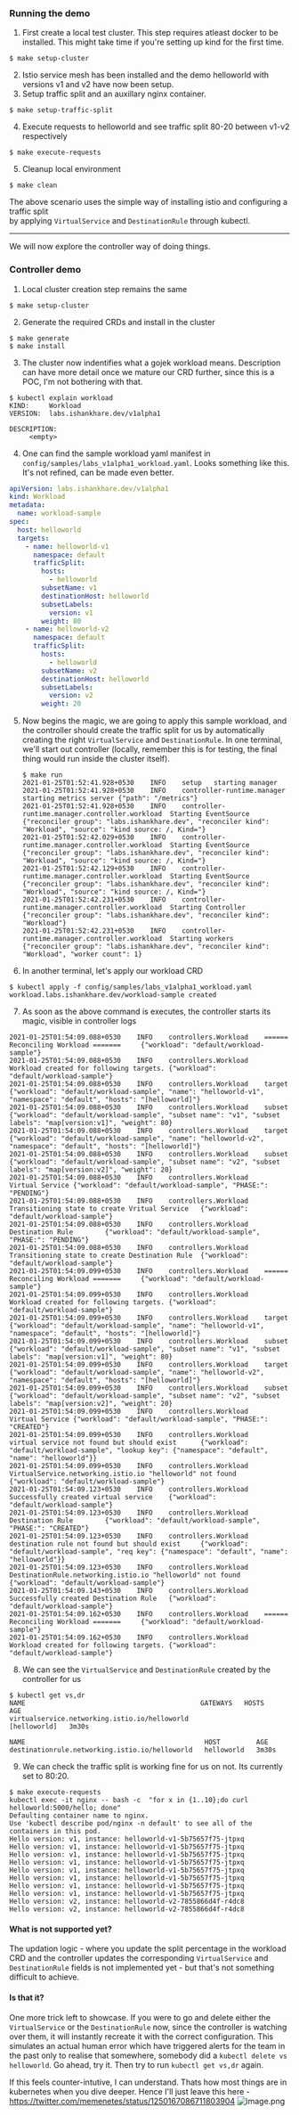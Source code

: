### Running the demo
1. First create a local test cluster. This step requires atleast docker to be installed. This might take time if you're setting up kind for the first time.
```
$ make setup-cluster
```
2. Istio service mesh has been installed and the demo helloworld with versions v1 and v2 have now been setup.
3. Setup traffic split and an auxillary nginx container.
```
$ make setup-traffic-split
```
4. Execute requests to helloworld and see traffic split 80-20 between v1-v2 respectively
```
$ make execute-requests
```
5. Cleanup local environment
```
$ make clean
```

The above scenario uses the simple way of installing istio and configuring a traffic split  
by applying `VirtualService` and `DestinationRule` through kubectl.

---

We will now explore the controller way of doing things.

### Controller demo
1. Local cluster creation step remains the same
```shell
$ make setup-cluster
```
2. Generate the required CRDs and install in the cluster
```shell
$ make generate
$ make install
```
3. The cluster now indentifies what a gojek workload means. Description can have more detail once we mature our CRD further, since this is a POC, I'm not bothering with that.
```shell
$ kubectl explain workload
KIND:     Workload
VERSION:  labs.ishankhare.dev/v1alpha1

DESCRIPTION:
     <empty>
```
4. One can find the sample workload yaml manifest in `config/samples/labs_v1alpha1_workload.yaml`. Looks something like this. It's not refined, can be made even better.
```yaml
apiVersion: labs.ishankhare.dev/v1alpha1
kind: Workload
metadata:
  name: workload-sample
spec:
  host: helloworld
  targets:
    - name: helloworld-v1
      namespace: default
      trafficSplit:
        hosts:
          - helloworld
        subsetName: v1
        destinationHost: helloworld
        subsetLabels:
          version: v1
        weight: 80
    - name: helloworld-v2
      namespace: default
      trafficSplit:
        hosts:
          - helloworld
        subsetName: v2
        destinationHost: helloworld
        subsetLabels:
          version: v2
        weight: 20
```
5. Now begins the magic, we are going to apply this sample workload, and the controller should create the traffic split
	for us by automatically creating the right `VirtualService` and `DestinationRule`. In one terminal, we'll 
	start out controller (locally, remember this is for testing, the final thing would run inside the cluster itself).
	```shell
	$ make run
	2021-01-25T01:52:41.928+0530    INFO    setup   starting manager
	2021-01-25T01:52:41.928+0530    INFO    controller-runtime.manager      starting metrics server {"path": "/metrics"}
	2021-01-25T01:52:41.928+0530    INFO    controller-runtime.manager.controller.workload  Starting EventSource    {"reconciler group": "labs.ishankhare.dev", "reconciler kind": "Workload", "source": "kind source: /, Kind="}
	2021-01-25T01:52:42.029+0530    INFO    controller-runtime.manager.controller.workload  Starting EventSource    {"reconciler group": "labs.ishankhare.dev", "reconciler kind": "Workload", "source": "kind source: /, Kind="}
	2021-01-25T01:52:42.129+0530    INFO    controller-runtime.manager.controller.workload  Starting EventSource    {"reconciler group": "labs.ishankhare.dev", "reconciler kind": "Workload", "source": "kind source: /, Kind="}
	2021-01-25T01:52:42.231+0530    INFO    controller-runtime.manager.controller.workload  Starting Controller     {"reconciler group": "labs.ishankhare.dev", "reconciler kind": "Workload"}
	2021-01-25T01:52:42.231+0530    INFO    controller-runtime.manager.controller.workload  Starting workers        {"reconciler group": "labs.ishankhare.dev", "reconciler kind": "Workload", "worker count": 1}
	```
6. In another terminal, let's apply our workload CRD
```shell
$ kubectl apply -f config/samples/labs_v1alpha1_workload.yaml
workload.labs.ishankhare.dev/workload-sample created
```
7. As soon as the above command is executes, the controller starts its magic, visible in controller logs
```shell
2021-01-25T01:54:09.088+0530    INFO    controllers.Workload    ====== Reconciling Workload =======     {"workload": "default/workload-sample"}
2021-01-25T01:54:09.088+0530    INFO    controllers.Workload    Workload created for following targets. {"workload": "default/workload-sample"}
2021-01-25T01:54:09.088+0530    INFO    controllers.Workload    target  {"workload": "default/workload-sample", "name": "helloworld-v1", "namespace": "default", "hosts": "[helloworld]"}
2021-01-25T01:54:09.088+0530    INFO    controllers.Workload    subset  {"workload": "default/workload-sample", "subset name": "v1", "subset labels": "map[version:v1]", "weight": 80}
2021-01-25T01:54:09.088+0530    INFO    controllers.Workload    target  {"workload": "default/workload-sample", "name": "helloworld-v2", "namespace": "default", "hosts": "[helloworld]"}
2021-01-25T01:54:09.088+0530    INFO    controllers.Workload    subset  {"workload": "default/workload-sample", "subset name": "v2", "subset labels": "map[version:v2]", "weight": 20}
2021-01-25T01:54:09.088+0530    INFO    controllers.Workload    Virtual Service {"workload": "default/workload-sample", "PHASE:": "PENDING"}
2021-01-25T01:54:09.088+0530    INFO    controllers.Workload    Transitioning state to create Vritual Service   {"workload": "default/workload-sample"}
2021-01-25T01:54:09.088+0530    INFO    controllers.Workload    Destination Rule        {"workload": "default/workload-sample", "PHASE:": "PENDING"}
2021-01-25T01:54:09.088+0530    INFO    controllers.Workload    Transitioning state to create Destination Rule  {"workload": "default/workload-sample"}
2021-01-25T01:54:09.099+0530    INFO    controllers.Workload    ====== Reconciling Workload =======     {"workload": "default/workload-sample"}
2021-01-25T01:54:09.099+0530    INFO    controllers.Workload    Workload created for following targets. {"workload": "default/workload-sample"}
2021-01-25T01:54:09.099+0530    INFO    controllers.Workload    target  {"workload": "default/workload-sample", "name": "helloworld-v1", "namespace": "default", "hosts": "[helloworld]"}
2021-01-25T01:54:09.099+0530    INFO    controllers.Workload    subset  {"workload": "default/workload-sample", "subset name": "v1", "subset labels": "map[version:v1]", "weight": 80}
2021-01-25T01:54:09.099+0530    INFO    controllers.Workload    target  {"workload": "default/workload-sample", "name": "helloworld-v2", "namespace": "default", "hosts": "[helloworld]"}
2021-01-25T01:54:09.099+0530    INFO    controllers.Workload    subset  {"workload": "default/workload-sample", "subset name": "v2", "subset labels": "map[version:v2]", "weight": 20}
2021-01-25T01:54:09.099+0530    INFO    controllers.Workload    Virtual Service {"workload": "default/workload-sample", "PHASE:": "CREATED"}
2021-01-25T01:54:09.099+0530    INFO    controllers.Workload    virtual service not found but should exist      {"workload": "default/workload-sample", "lookup key": {"namespace": "default", "name": "helloworld"}}
2021-01-25T01:54:09.099+0530    INFO    controllers.Workload    VirtualService.networking.istio.io "helloworld" not found     {"workload": "default/workload-sample"}
2021-01-25T01:54:09.123+0530    INFO    controllers.Workload    Successfully created virtual service    {"workload": "default/workload-sample"}
2021-01-25T01:54:09.123+0530    INFO    controllers.Workload    Destination Rule        {"workload": "default/workload-sample", "PHASE:": "CREATED"}
2021-01-25T01:54:09.123+0530    INFO    controllers.Workload    destination rule not found but should exist     {"workload": "default/workload-sample", "req key": {"namespace": "default", "name": "helloworld"}}
2021-01-25T01:54:09.123+0530    INFO    controllers.Workload    DestinationRule.networking.istio.io "helloworld" not found    {"workload": "default/workload-sample"}
2021-01-25T01:54:09.143+0530    INFO    controllers.Workload    Successfully created Destination Rule   {"workload": "default/workload-sample"}
2021-01-25T01:54:09.162+0530    INFO    controllers.Workload    ====== Reconciling Workload =======     {"workload": "default/workload-sample"}
2021-01-25T01:54:09.162+0530    INFO    controllers.Workload    Workload created for following targets. {"workload": "default/workload-sample"}
```
8. We can see the `VirtualService` and `DestinationRule` created by the controller for us
```shell
$ kubectl get vs,dr
NAME                                            GATEWAYS   HOSTS          AGE
virtualservice.networking.istio.io/helloworld              [helloworld]   3m30s

NAME                                             HOST         AGE
destinationrule.networking.istio.io/helloworld   helloworld   3m30s
```
9. We can check the traffic split is working fine for us on not. Its currently set to 80:20.
```shell
$ make execute-requests
kubectl exec -it nginx -- bash -c  "for x in {1..10};do curl helloworld:5000/hello; done"
Defaulting container name to nginx.
Use 'kubectl describe pod/nginx -n default' to see all of the containers in this pod.
Hello version: v1, instance: helloworld-v1-5b75657f75-jtpxq
Hello version: v1, instance: helloworld-v1-5b75657f75-jtpxq
Hello version: v1, instance: helloworld-v1-5b75657f75-jtpxq
Hello version: v1, instance: helloworld-v1-5b75657f75-jtpxq
Hello version: v1, instance: helloworld-v1-5b75657f75-jtpxq
Hello version: v1, instance: helloworld-v1-5b75657f75-jtpxq
Hello version: v1, instance: helloworld-v1-5b75657f75-jtpxq
Hello version: v1, instance: helloworld-v1-5b75657f75-jtpxq
Hello version: v2, instance: helloworld-v2-7855866d4f-r4dc8
Hello version: v2, instance: helloworld-v2-7855866d4f-r4dc8
```

#### What is not supported yet?
The updation logic - where you update the split percentage in the workload CRD and the controller updates the
corresponding `VirtualService` and `DestinationRule` fields is not implemented yet - but that's not something
difficult to achieve.

#### Is that it?
One more trick left to showcase. If you were to go and delete either the `VirtualService` or the `DestinationRule` now,
since the controller is watching over them, it will instantly recreate it with the correct configuration. This simulates
an actual human error which have triggered alerts for the team in the past only to realise that somewhere,
somebody did a `kubectl delete vs helloworld`. Go ahead, try it. Then try to run `kubectl get vs,dr` again.

If this feels counter-intutive, I can understand. Thats how most things are in kubernetes when you dive deeper.
Hence I'll just leave this here - https://twitter.com/memenetes/status/1250167086711803904
![image.png](./image.png)
